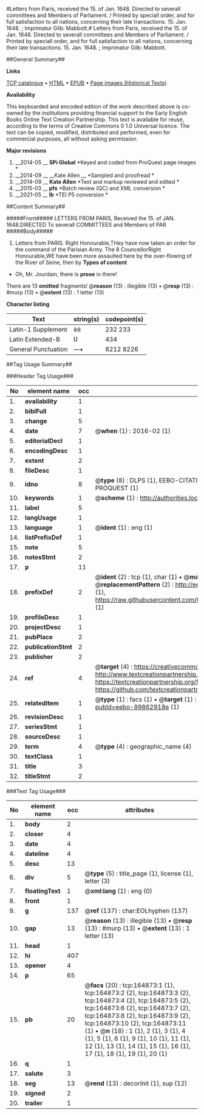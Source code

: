 #Letters from Paris, received the 15. of Jan. 1648. Directed to severall committees and Members of Parliament. /  Printed by speciall order, and for full satisfaction to all nations, concerning their late transactions. 15. Jan. 1648. ; Imprimatur Gilb: Mabbott.#
Letters from Paris, received the 15. of Jan. 1648. Directed to severall committees and Members of Parliament. /  Printed by speciall order, and for full satisfaction to all nations, concerning their late transactions. 15. Jan. 1648. ; Imprimatur Gilb: Mabbott.

##General Summary##

**Links**

[TCP catalogue](http://www.ota.ox.ac.uk/tcp/)  • 
[HTML](http://tei.it.ox.ac.uk/tcp/Texts-HTML/free/A88/A88060.html)  • 
[EPUB](http://tei.it.ox.ac.uk/tcp/Texts-EPUB/free/A88/A88060.epub) • 
[Page images (Historical Texts)](https://historicaltexts.jisc.ac.uk/eebo-99862918e)

**Availability**

This keyboarded and encoded edition of the work described above is co-owned by the
    institutions providing financial support to the Early English Books Online Text Creation
    Partnership. This text is available for reuse, according to the terms of  Creative Commons 0 1.0 Universal
    licence. The text can be copied, modified, distributed and performed, even for commercial
    purposes, all without asking permission.

**Major revisions**

1. __2014-05 __ __SPi Global__ *Keyed and coded from ProQuest page images *
1. __2014-09 __ __Kate Allen __ *Sampled and proofread *
1. __2014-09 __ __Kate Allen__ *Text and markup reviewed and edited *
1. __2015-03 __ __pfs__ *Batch review (QC) and XML conversion *
1. __2021-05 __ __lb__ *TEI P5 conversion *

##Content Summary##

#####Front#####
LETTERS FROM PARIS, Received the 15. of JAN. 1648.DIRECTED To severall COMMITTEES and Members of PAR
#####Body#####

1. Letters from PARIS.
Right Honourable,THey have now taken an order for the command of the Parisian Army. The 8 CouncellorRight Honourable,WE have been more assaulted here by the over-flowing of the River of Seine, then by
**Types of content**

  * Oh, Mr. Jourdain, there is **prose** in there!

There are 13 **omitted** fragments! 
 @__reason__ (13) : illegible (13)  •  @__resp__ (13) : #murp (13)  •  @__extent__ (13) : 1 letter (13)

**Character listing**


|Text|string(s)|codepoint(s)|
|---|---|---|
|Latin-1 Supplement|èé|232 233|
|Latin Extended-B|Ʋ|434|
|General Punctuation|—•|8212 8226|

##Tag Usage Summary##

###Header Tag Usage###

|No|element name|occ|attributes|
|---|---|---|---|
|1.|__availability__|1||
|2.|__biblFull__|1||
|3.|__change__|5||
|4.|__date__|7| @__when__ (1) : 2016-02 (1)|
|5.|__editorialDecl__|1||
|6.|__encodingDesc__|1||
|7.|__extent__|2||
|8.|__fileDesc__|1||
|9.|__idno__|8| @__type__ (8) : DLPS (1), EEBO-CITATION (1), VID (1), EEBO-PROQUEST (1), STC (3), PROQUEST (1)|
|10.|__keywords__|1| @__scheme__ (1) : http://authorities.loc.gov/ (1)|
|11.|__label__|5||
|12.|__langUsage__|1||
|13.|__language__|1| @__ident__ (1) : eng (1)|
|14.|__listPrefixDef__|1||
|15.|__note__|5||
|16.|__notesStmt__|2||
|17.|__p__|11||
|18.|__prefixDef__|2| @__ident__ (2) : tcp (1), char (1)  •  @__matchPattern__ (2) : ([0-9\-]+):([0-9IVX]+) (1), (.+) (1)  •  @__replacementPattern__ (2) : http://eebo.chadwyck.com/downloadtiff?vid=$1&page=$2 (1), https://raw.githubusercontent.com/textcreationpartnership/Texts/master/tcpchars.xml#$1 (1)|
|19.|__profileDesc__|1||
|20.|__projectDesc__|1||
|21.|__pubPlace__|2||
|22.|__publicationStmt__|2||
|23.|__publisher__|2||
|24.|__ref__|4| @__target__ (4) : https://creativecommons.org/publicdomain/zero/1.0/ (1), http://www.textcreationpartnership.org/docs/. (1), https://textcreationpartnership.org/faq/#faq05 (1), https://github.com/textcreationpartnership (1)|
|25.|__relatedItem__|1| @__type__ (1) : facs (1)  •  @__target__ (1) : https://data.historicaltexts.jisc.ac.uk/view?pubId=eebo-99862918e (1)|
|26.|__revisionDesc__|1||
|27.|__seriesStmt__|1||
|28.|__sourceDesc__|1||
|29.|__term__|4| @__type__ (4) : geographic_name (4)|
|30.|__textClass__|1||
|31.|__title__|3||
|32.|__titleStmt__|2||


###Text Tag Usage###

|No|element name|occ|attributes|
|---|---|---|---|
|1.|__body__|2||
|2.|__closer__|4||
|3.|__date__|4||
|4.|__dateline__|4||
|5.|__desc__|13||
|6.|__div__|5| @__type__ (5) : title_page (1), license (1), letter (3)|
|7.|__floatingText__|1| @__xml:lang__ (1) : eng (0)|
|8.|__front__|1||
|9.|__g__|137| @__ref__ (137) : char:EOLhyphen (137)|
|10.|__gap__|13| @__reason__ (13) : illegible (13)  •  @__resp__ (13) : #murp (13)  •  @__extent__ (13) : 1 letter (13)|
|11.|__head__|1||
|12.|__hi__|407||
|13.|__opener__|4||
|14.|__p__|65||
|15.|__pb__|20| @__facs__ (20) : tcp:164873:1 (1), tcp:164873:2 (2), tcp:164873:3 (2), tcp:164873:4 (2), tcp:164873:5 (2), tcp:164873:6 (2), tcp:164873:7 (2), tcp:164873:8 (2), tcp:164873:9 (2), tcp:164873:10 (2), tcp:164873:11 (1)  •  @__n__ (18) : 1 (1), 2 (1), 3 (1), 4 (1), 5 (1), 6 (1), 9 (1), 10 (1), 11 (1), 12 (1), 13 (1), 14 (1), 15 (1), 16 (1), 17 (1), 18 (1), 19 (1), 20 (1)|
|16.|__q__|1||
|17.|__salute__|3||
|18.|__seg__|13| @__rend__ (13) : decorInit (1), sup (12)|
|19.|__signed__|2||
|20.|__trailer__|1||
